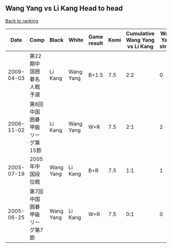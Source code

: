 ## Wang Yang vs Li Kang Head to head

[Back to ranking](../../index.md)




| **Date** | **Comp** | **Black** | **White** | **Game result** | **Komi** | **Cumulative Wang Yang vs Li Kang** | **Wang Yang streak** | **Li Kang streak** | 
| --- | --- | --- | --- | --- | --- | --- | --- | --- |
| 2009-04-03 | 第22期中国囲碁名人戦予選 | Li Kang | Wang Yang | B+1.5 | 7.5 | 2:2 | 0 | 1 | 
| 2006-11-02 | 第8回中国囲碁甲級リーグ第15節 | Li Kang | Wang Yang | W+R | 7.5 | 2:1 | 2 | 0 | 
| 2005-07-19 | 2005年中国段位戦 | Wang Yang | Li Kang | B+R | 7.5 | 1:1 | 1 | 0 | 
| 2005-06-25 | 第7回中国囲碁甲級リーグ第7節 | Wang Yang | Li Kang | W+R | 7.5 | 0:1 | 0 | 1 |




